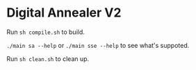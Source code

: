 # Digital Annealer V2

Run `sh compile.sh` to build.

`./main sa --help` or `./main sse --help` to see what's suppoted.

Run `sh clean.sh` to clean up.
